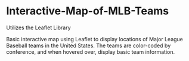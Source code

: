 # Interactive-Map-of-MLB-Teams
Utilizes the Leaflet Library

Basic interactive map using Leaflet to display locations of Major League Baseball teams in the United States. The teams are color-coded by conference, and when hovered over, display basic team information.
